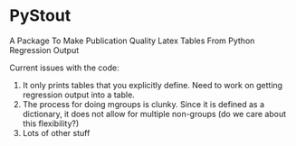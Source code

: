 # PyStout
A Package To Make Publication Quality Latex Tables From Python Regression Output

Current issues with the code:

1. It only prints tables that you explicitly define. Need to work on getting regression output into a table.
2. The process for doing mgroups is clunky. Since it is defined as a dictionary, it does not allow for multiple non-groups (do we care about this flexibility?)
3. Lots of other stuff

